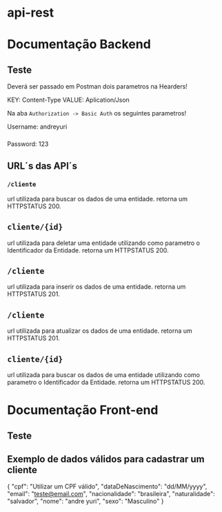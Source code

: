 # api-rest

# Documentação Backend

## Teste

Deverá ser passado em Postman dois parametros na Hearders!

KEY: Content-Type
VALUE: Aplication/Json

Na aba `Authorization -> Basic Auth` os seguintes parametros!

  Username: andreyuri 
### ###
  Password: 123

## URL´s das API´s

###  `/cliente`

url utilizada para buscar os dados de uma entidade.
retorna um HTTPSTATUS 200.

## `cliente/{id}`

url utilizada para deletar uma entidade utilizando como parametro o Identificador da Entidade.
retorna um HTTPSTATUS 200.

## `/cliente`

url utilizada para inserir os dados de uma entidade.
retorna um HTTPSTATUS 201.

## `/cliente`

url utilizada para atualizar os dados de uma entidade.
retorna um HTTPSTATUS 201.

## `cliente/{id}`

url utilizada para buscar os dados de uma entidade utilizando como parametro o Identificador da Entidade.
retorna um HTTPSTATUS 200.

### ###

# Documentação Front-end

## Teste

## Exemplo de dados válidos para cadastrar um cliente

{
  "cpf": "Utilizar um CPF válido",
  "dataDeNascimento": "dd/MM/yyyy",
  "email": "teste@email.com",
  "nacionalidade": "brasileira",
  "naturalidade": "salvador",
  "nome": "andre yuri",
  "sexo": "Masculino"
}


